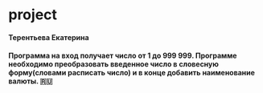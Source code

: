 # project
<h4 => Терентьева Екатерина </a> 
<h4 align=>Программа на вход получает число от 1 до 999 999. Программе необходимо преобразовать введенное число в словесную форму(словами расписать число) и в конце добавить наименование валюты. 🇷🇺</h3>


